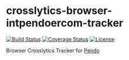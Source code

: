 # crosslytics-browser-intpendoercom-tracker
[![Build Status](https://travis-ci.org/CrossLead/crosslytics-browser-pendo-tracker.svg?branch=master)](https://travis-ci.org/CrossLead/crosslytics-browser-pendo-tracker?branch=master)
[![Coverage Status](https://coveralls.io/repos/github/CrossLead/crosslytics-browser-pendo-tracker/badge.svg?branch=master)](https://coveralls.io/github/CrossLead/crosslytics-browser-pendo-tracker?branch=master)
[![License](https://img.shields.io/badge/License-Apache%202.0-blue.svg)](https://opensource.org/licenses/Apache-2.0)

Browser Crosslytics Tracker for [Pendo](https://www.pendo.io/)
